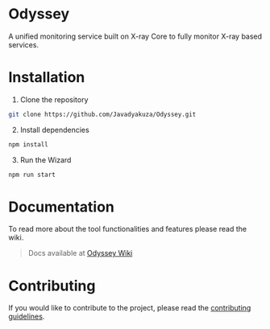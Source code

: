 # Odyssey

A unified monitoring service built on X-ray Core to fully monitor X-ray based services.


# Installation 

1. Clone the repository

```bash
git clone https://github.com/Javadyakuza/Odyssey.git
```

2. Install dependencies
```bash
npm install
```

3. Run the Wizard 
```bash
npm run start
```

# Documentation
To read more about the tool functionalities and features please read the wiki.

> Docs available at [Odyssey Wiki](https://github.com/Javadyakuza/Odyssey/wiki)


# Contributing
If you would like to contribute to the project, please read the [contributing guidelines](https://github.com/Javadyakuza/Odyssey/blob/main/CONTRIBUTING.md).



